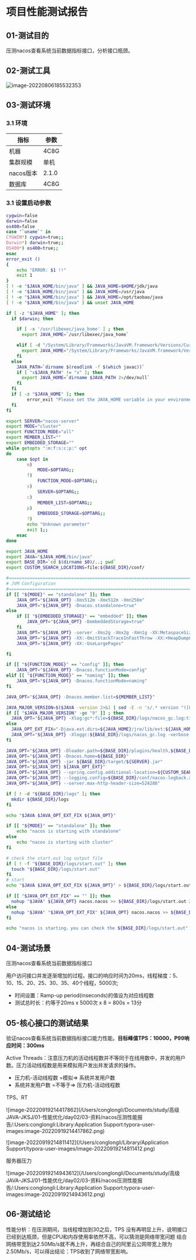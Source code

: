 

# 项目性能测试报告

## 01-测试目的

压测nacos查看系统当前数据指标接口，分析接口瓶颈。

## 02-测试工具

![image-20220806185532353](项目性能测试报告/image-20220806185532353.png)

## 03-测试环境

### 3.1 环境

| 指标      | 参数  |
| --------- | ----- |
| 机器      | 4C8G  |
| 集群规模  | 单机  |
| nacos版本 | 2.1.0 |
| 数据库    | 4C8G  |

### 3.1 设置启动参数

```bash
cygwin=false
darwin=false
os400=false
case "`uname`" in
CYGWIN*) cygwin=true;;
Darwin*) darwin=true;;
OS400*) os400=true;;
esac
error_exit ()
{
    echo "ERROR: $1 !!"
    exit 1
}
[ ! -e "$JAVA_HOME/bin/java" ] && JAVA_HOME=$HOME/jdk/java
[ ! -e "$JAVA_HOME/bin/java" ] && JAVA_HOME=/usr/java
[ ! -e "$JAVA_HOME/bin/java" ] && JAVA_HOME=/opt/taobao/java
[ ! -e "$JAVA_HOME/bin/java" ] && unset JAVA_HOME

if [ -z "$JAVA_HOME" ]; then
  if $darwin; then

    if [ -x '/usr/libexec/java_home' ] ; then
      export JAVA_HOME=`/usr/libexec/java_home`

    elif [ -d "/System/Library/Frameworks/JavaVM.framework/Versions/CurrentJDK/Home" ]; then
      export JAVA_HOME="/System/Library/Frameworks/JavaVM.framework/Versions/CurrentJDK/Home"
    fi
  else
    JAVA_PATH=`dirname $(readlink -f $(which javac))`
    if [ "x$JAVA_PATH" != "x" ]; then
      export JAVA_HOME=`dirname $JAVA_PATH 2>/dev/null`
    fi
  fi
  if [ -z "$JAVA_HOME" ]; then
        error_exit "Please set the JAVA_HOME variable in your environment, We need java(x64)! jdk8 or later is better!"
  fi
fi

export SERVER="nacos-server"
export MODE="cluster"
export FUNCTION_MODE="all"
export MEMBER_LIST=""
export EMBEDDED_STORAGE=""
while getopts ":m:f:s:c:p:" opt
do
    case $opt in
        m)
            MODE=$OPTARG;;
        f)
            FUNCTION_MODE=$OPTARG;;
        s)
            SERVER=$OPTARG;;
        c)
            MEMBER_LIST=$OPTARG;;
        p)
            EMBEDDED_STORAGE=$OPTARG;;
        ?)
        echo "Unknown parameter"
        exit 1;;
    esac
done

export JAVA_HOME
export JAVA="$JAVA_HOME/bin/java"
export BASE_DIR=`cd $(dirname $0)/..; pwd`
export CUSTOM_SEARCH_LOCATIONS=file:${BASE_DIR}/conf/

#===========================================================================================
# JVM Configuration
#===========================================================================================
if [[ "${MODE}" == "standalone" ]]; then
    JAVA_OPT="${JAVA_OPT} -Xms512m -Xmx512m -Xmn256m"
    JAVA_OPT="${JAVA_OPT} -Dnacos.standalone=true"
else
    if [[ "${EMBEDDED_STORAGE}" == "embedded" ]]; then
        JAVA_OPT="${JAVA_OPT} -DembeddedStorage=true"
    fi
    JAVA_OPT="${JAVA_OPT} -server -Xms2g -Xmx2g -Xmn1g -XX:MetaspaceSize=128m -XX:MaxMetaspaceSize=320m"
    JAVA_OPT="${JAVA_OPT} -XX:-OmitStackTraceInFastThrow -XX:+HeapDumpOnOutOfMemoryError -XX:HeapDumpPath=${BASE_DIR}/logs/java_heapdump.hprof"
    JAVA_OPT="${JAVA_OPT} -XX:-UseLargePages"

fi

if [[ "${FUNCTION_MODE}" == "config" ]]; then
    JAVA_OPT="${JAVA_OPT} -Dnacos.functionMode=config"
elif [[ "${FUNCTION_MODE}" == "naming" ]]; then
    JAVA_OPT="${JAVA_OPT} -Dnacos.functionMode=naming"
fi

JAVA_OPT="${JAVA_OPT} -Dnacos.member.list=${MEMBER_LIST}"

JAVA_MAJOR_VERSION=$($JAVA -version 2>&1 | sed -E -n 's/.* version "([0-9]*).*$/\1/p')
if [[ "$JAVA_MAJOR_VERSION" -ge "9" ]] ; then
  JAVA_OPT="${JAVA_OPT} -Xlog:gc*:file=${BASE_DIR}/logs/nacos_gc.log:time,tags:filecount=10,filesize=102400"
else
  JAVA_OPT_EXT_FIX="-Djava.ext.dirs=${JAVA_HOME}/jre/lib/ext:${JAVA_HOME}/lib/ext"
  JAVA_OPT="${JAVA_OPT} -Xloggc:${BASE_DIR}/logs/nacos_gc.log -verbose:gc -XX:+PrintGCDetails -XX:+PrintGCDateStamps -XX:+PrintGCTimeStamps -XX:+UseGCLogFileRotation -XX:NumberOfGCLogFiles=10 -XX:GCLogFileSize=100M"
fi

JAVA_OPT="${JAVA_OPT} -Dloader.path=${BASE_DIR}/plugins/health,${BASE_DIR}/plugins/cmdb,${BASE_DIR}/plugins/selector"
JAVA_OPT="${JAVA_OPT} -Dnacos.home=${BASE_DIR}"
JAVA_OPT="${JAVA_OPT} -jar ${BASE_DIR}/target/${SERVER}.jar"
JAVA_OPT="${JAVA_OPT} ${JAVA_OPT_EXT}"
JAVA_OPT="${JAVA_OPT} --spring.config.additional-location=${CUSTOM_SEARCH_LOCATIONS}"
JAVA_OPT="${JAVA_OPT} --logging.config=${BASE_DIR}/conf/nacos-logback.xml"
JAVA_OPT="${JAVA_OPT} --server.max-http-header-size=524288"

if [ ! -d "${BASE_DIR}/logs" ]; then
  mkdir ${BASE_DIR}/logs
fi

echo "$JAVA $JAVA_OPT_EXT_FIX ${JAVA_OPT}"

if [[ "${MODE}" == "standalone" ]]; then
    echo "nacos is starting with standalone"
else
    echo "nacos is starting with cluster"
fi

# check the start.out log output file
if [ ! -f "${BASE_DIR}/logs/start.out" ]; then
  touch "${BASE_DIR}/logs/start.out"
fi
# start
echo "$JAVA $JAVA_OPT_EXT_FIX ${JAVA_OPT}" > ${BASE_DIR}/logs/start.out 2>&1 &

if [[ "$JAVA_OPT_EXT_FIX" == "" ]]; then
  nohup "$JAVA" ${JAVA_OPT} nacos.nacos >> ${BASE_DIR}/logs/start.out 2>&1 &
else
  nohup "$JAVA" "$JAVA_OPT_EXT_FIX" ${JAVA_OPT} nacos.nacos >> ${BASE_DIR}/logs/start.out 2>&1 &
fi

echo "nacos is starting，you can check the ${BASE_DIR}/logs/start.out"
```



## 04-测试场景

压测nacos查看系统当前数据指标接口

用户访问接口并发逐渐增加的过程。接口的响应时间为20ms，线程梯度：5、10、15、20、25、30、35、40个线程，5000次;

- 时间设置：Ramp-up period(inseconds)的值设为对应线程数
- 测试总时长：约等于20ms x 5000次 x 8 = 800s = 13分



## 05-核心接口的测试结果

验证nacos查看系统当前数据指标接口能力性能。**目标峰值TPS：10000，P99响应时间：300ms**

Active Threads：注意压力机的活动线程数并不等同于在线用数中，并发的用户数。压力活动线程数是用来模拟用户发出并发请求的操作。

- 压力机-活动线程数  =模拟=> 系统并发用户数
- 系统并发用户数 =不等于=>  压力机-活动线程数  

TPS、RT

![image-20220919214417862](/Users/conglongli/Documents/study/高级JAVA-JKSJ/01-性能优化/day02/03-资料/nacos压测性能报告/:Users:conglongli:Library:Application Support:typora-user-images:image-20220919214417862.png)

![image-20220919214811412](/Users/conglongli/Library/Application Support/typora-user-images/image-20220919214811412.png)

服务器压力

![image-20220919214943612](/Users/conglongli/Documents/study/高级JAVA-JKSJ/01-性能优化/day02/03-资料/nacos压测性能报告/:Users:conglongli:Library:Application Support:typora-user-images:image-20220919214943612.png)



## 06-测试结论

性能分析：在压测期间，当线程增加到30之后，TPS 没有再明显上升，说明接口已经到达瓶颈，但是CPU和内存使用率依然不高，可以猜测是网络带宽问题
结合网络带宽到达2.50Mb/s就不再上升，再结合自己的阿里云公网带宽上限为2.50Mb/s，可以得出结论：TPS收到了网络带宽影响。